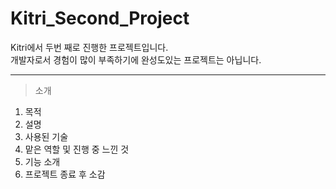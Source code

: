 # Kitri_Second_Project
 Kitri에서 두번 째로 진행한 프로젝트입니다.  
개발자로서 경험이 많이 부족하기에 완성도있는 프로젝트는 아닙니다.
* * *
>소개
  1. 목적
  2. 설명
  3. 사용된 기술
  4. 맡은 역할 및 진행 중 느낀 것
  5. 기능 소개
  6. 프로젝트 종료 후 소감
